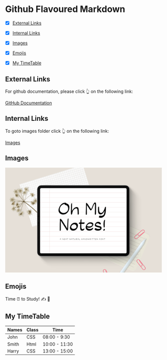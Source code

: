 # Github Flavoured Markdown

- [x] [External Links](External-Links) 
- [x] [Internal Links](Internal-Links) 
- [x] [Images](Images) 
- [x] [Emojis](Emojis) 
- [x] [My TimeTable](My-TimeTable) 


## External Links ## 

For github documentation, please click 👆 on the following link:

[GitHub Documentation](https://help.github.com/en)

## Internal Links
To goto images folder click 👆 on the following link:

[Images](./images)

## Images
![My Notes](./images/Oh-My-Notes.jpg)

## Emojis
Time ⏰ to Study! ✍️ 📖

## My TimeTable

**Names**|**Class**|**Time**|
---  |---     |---    |
John | CSS    | 08:00 - 9:30 |
Smith | Html  |10:00 - 11:30 |
Harry | CSS   |13:00 - 15:00 |


